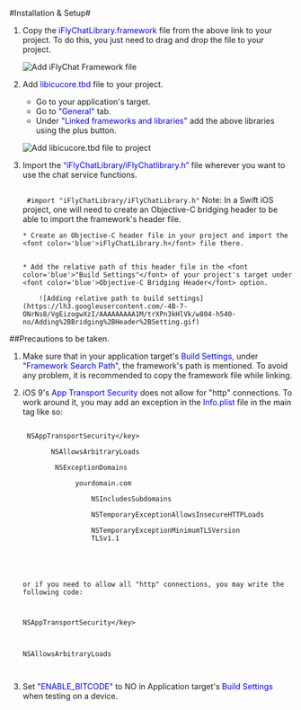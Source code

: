 #Installation & Setup#

1. Copy the <font color='blue'>iFlyChatLibrary.framework</font> file from the above link to your project. To do this, you just need to drag and drop the file to your project.


    ![Add iFlyChat Framework file](https://lh5.googleusercontent.com/-6es2W67Wf7k/VgEhAewx7HI/AAAAAAAAA0w/mLWhUWTPfDw/w804-h540-no/Adding%2BiFlyChatLibrary%2BFramework%2Bfile.gif)


2. Add <font color='blue'>libicucore.tbd</font> file to your project.
    * Go to your application's target.
    * Go to <font color='blue'>"General"</font> tab.
    * Under <font color='blue'>"Linked frameworks and libraries"</font> add the above libraries using the plus button.

    ![Add libicucore.tbd file to project](https://lh3.googleusercontent.com/-Jf1cnedJjIA/VgEhAYg_ltI/AAAAAAAAA0w/K0shr0R0Gyc/w804-h540-no/Adding%2BLibrary%2Bto%2BiFlyChat%2BExample%2BApplication.gif)  
  
3. Import the <font color='blue'>“iFlyChatLibrary/iFlyChatlibrary.h”</font> file wherever you want to use the chat service functions.

    <code>
    #import "iFlyChatLibrary/iFlyChatLibrary.h"</code>  
    Note: In a Swift iOS project, one will need to create an Objective-C bridging header to be able to import the framework's header file.

       * Create an Objective-C header file in your project and import the <font color='blue'>iFlyChatLibrary.h</font> file there.


       * Add the relative path of this header file in the <font color='blue'>"Build Settings"</font> of your project's target under <font color='blue'>Objective-C Bridging Header</font> option.

           ![Adding relative path to build settings](https://lh3.googleusercontent.com/-4B-7-ONrNs8/VgEizogwXzI/AAAAAAAAA1M/trXPn3kHlVk/w804-h540-no/Adding%2BBridging%2BHeader%2BSetting.gif)

##Precautions to be taken.

1. Make sure that in your application target's <font color='blue'>Build Settings</font>, under <font color='blue'>"Framework Search Path"</font>, the framework's path is mentioned. To avoid any problem, it is recommended to copy the framework file while linking.

2. iOS 9's <font color='blue'>App Transport Security</font> does not allow for "http" connections. To work around it, you may add an exception in the <font color='blue'>Info.plist</font> file in the main <dict> tag like so:

    <code>
    <key>NSAppTransportSecurity&lt;/key>  
    <dict>  
          <key>NSAllowsArbitraryLoads</key>  
          <false/>  
           <key>NSExceptionDomains</key>  
           <dict>  
                <key>yourdomain.com</key>  
                <dict>  
                    <key>NSIncludesSubdomains</key>  
                    <true/>  
                    <key>NSTemporaryExceptionAllowsInsecureHTTPLoads</key>  
                    <true/>  
                    <key>NSTemporaryExceptionMinimumTLSVersion</key>  
                    <string>TLSv1.1</string>  
                </dict>  
           </dict>  
    </dict>  
    

    or if you need to allow all "http" connections, you may write the following code:

    <key>NSAppTransportSecurity&lt;/key>  
         <dict>  
              <key>NSAllowsArbitraryLoads</key><true/>  
         </dict>
    </code>  
  
3. Set <font color='blue'>"ENABLE_BITCODE"</font> to NO in Application target's <font color='blue'>Build Settings</font> when testing on a device.